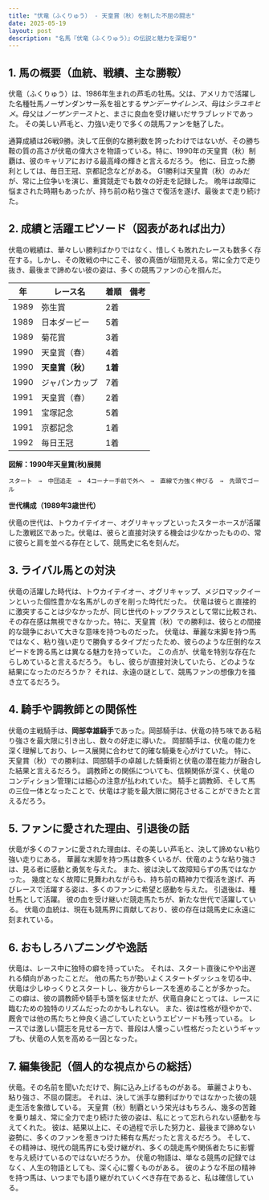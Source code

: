 ```yaml
---
title: "伏竜（ふくりゅう） - 天皇賞（秋）を制した不屈の闘志"
date: 2025-05-19
layout: post
description: "名馬『伏竜（ふくりゅう）』の伝説と魅力を深堀り"
---
```


## 1. 馬の概要（血統、戦績、主な勝鞍）

伏竜（ふくりゅう）は、1986年生まれの芦毛の牡馬。父は、アメリカで活躍した名種牡馬ノーザンダンサー系を祖とする*サンデーサイレンス*、母は*シラユキヒメ*。母父は*ノーザンテースト*と、まさに良血を受け継いだサラブレッドであった。  その美しい芦毛と、力強い走りで多くの競馬ファンを魅了した。

通算成績は26戦9勝。決して圧倒的な勝利数を誇ったわけではないが、その勝ち鞍の質の高さが伏竜の偉大さを物語っている。特に、1990年の天皇賞（秋）制覇は、彼のキャリアにおける最高峰の輝きと言えるだろう。  他に、目立った勝利としては、毎日王冠、京都記念などがある。  G1勝利は天皇賞（秋）のみだが、常に上位争いを演じ、重賞競走でも数々の好走を記録した。  晩年は故障に悩まされた時期もあったが、持ち前の粘り強さで復活を遂げ、最後まで走り続けた。


## 2. 成績と活躍エピソード（図表があれば出力）

伏竜の戦績は、華々しい勝利ばかりではなく、惜しくも敗れたレースも数多く存在する。しかし、その敗戦の中にこそ、彼の真価が垣間見える。常に全力で走り抜き、最後まで諦めない彼の姿は、多くの競馬ファンの心を掴んだ。

| 年 | レース名 | 着順 | 備考 |
|---|---|---|---|
| 1989 | 弥生賞 | 2着 |  |
| 1989 | 日本ダービー | 5着 | |
| 1989 | 菊花賞 | 3着 | |
| 1990 | 天皇賞（春） | 4着 | |
| 1990 | **天皇賞（秋）** | **1着** |  |
| 1990 | ジャパンカップ | 7着 | |
| 1991 | 天皇賞（春） | 2着 | |
| 1991 | 宝塚記念 | 5着 | |
| 1991 | 京都記念 | 1着 | |
| 1992 |  毎日王冠 | 1着 | |


**図解：1990年天皇賞(秋)展開**

```
スタート　→　中団追走　→　4コーナー手前で外へ　→　直線で力強く伸びる　→　先頭でゴール
```

**世代構成（1989年3歳世代）**

伏竜の世代は、トウカイテイオー、オグリキャップといったスターホースが活躍した激戦区であった。伏竜は、彼らと直接対決する機会は少なかったものの、常に彼らと肩を並べる存在として、競馬史に名を刻んだ。


## 3. ライバル馬との対決

伏竜の活躍した時代は、トウカイテイオー、オグリキャップ、メジロマックイーンといった個性豊かな名馬がしのぎを削った時代だった。  伏竜は彼らと直接的に激突することは少なかったが、同じ世代のトップクラスとして常に比較され、その存在感は無視できなかった。特に、天皇賞（秋）での勝利は、彼らとの間接的な競争において大きな意味を持つものだった。  伏竜は、華麗な末脚を持つ馬ではなく、粘り強い走りで勝負するタイプだったため、彼らのような圧倒的なスピードを誇る馬とは異なる魅力を持っていた。  この点が、伏竜を特別な存在たらしめていると言えるだろう。  もし、彼らが直接対決していたら、どのような結果になったのだろうか？  それは、永遠の謎として、競馬ファンの想像力を掻き立てるだろう。


## 4. 騎手や調教師との関係性

伏竜の主戦騎手は、**岡部幸雄騎手**であった。岡部騎手は、伏竜の持ち味である粘り強さを最大限に引き出し、数々の好走に導いた。  岡部騎手は、伏竜の能力を深く理解しており、レース展開に合わせて的確な騎乗を心がけていた。  特に、天皇賞（秋）での勝利は、岡部騎手の卓越した騎乗術と伏竜の潜在能力が融合した結果と言えるだろう。  調教師との関係についても、信頼関係が深く、伏竜のコンディション管理には細心の注意が払われていた。  騎手と調教師、そして馬の三位一体となったことで、伏竜は才能を最大限に開花させることができたと言えるだろう。


## 5. ファンに愛された理由、引退後の話

伏竜が多くのファンに愛された理由は、その美しい芦毛と、決して諦めない粘り強い走りにある。  華麗な末脚を持つ馬は数多くいるが、伏竜のような粘り強さは、見る者に感動と勇気を与えた。  また、彼は決して故障知らずの馬ではなかった。  幾度となく故障に見舞われながらも、持ち前の精神力で復活を遂げ、再びレースで活躍する姿は、多くのファンに希望と感動を与えた。  引退後は、種牡馬として活躍。  彼の血を受け継いだ競走馬たちが、新たな世代で活躍している。  伏竜の血統は、現在も競馬界に貢献しており、彼の存在は競馬史に永遠に刻まれている。


## 6. おもしろハプニングや逸話

伏竜は、レース中に独特の癖を持っていた。  それは、スタート直後にやや出遅れる傾向があったことだ。  他の馬たちが勢いよくスタートダッシュを切る中、伏竜は少しゆっくりとスタートし、後方からレースを進めることが多かった。  この癖は、彼の調教師や騎手も頭を悩ませたが、伏竜自身にとっては、レースに臨むための独特のリズムだったのかもしれない。  また、彼は性格が穏やかで、厩舎では他の馬たちと仲良く過ごしていたというエピソードも残っている。  レースでは激しい闘志を見せる一方で、普段は人懐っこい性格だったというギャップも、伏竜の人気を高める一因となった。


## 7. 編集後記（個人的な視点からの総括）

伏竜。その名前を聞いただけで、胸に込み上げるものがある。  華麗さよりも、粘り強さ、不屈の闘志。  それは、決して派手な勝利ばかりではなかった彼の競走生活を象徴している。  天皇賞（秋）制覇という栄光はもちろん、幾多の苦難を乗り越え、常に全力で走り続けた彼の姿は、私にとって忘れられない感動を与えてくれた。  彼は、結果以上に、その過程で示した努力と、最後まで諦めない姿勢に、多くのファンを惹きつけた稀有な馬だったと言えるだろう。  そして、その精神は、現代の競馬界にも受け継がれ、多くの競走馬や関係者たちに影響を与え続けているのではないだろうか。  伏竜の物語は、単なる競馬の記録ではなく、人生の物語としても、深く心に響くものがある。  彼のような不屈の精神を持つ馬は、いつまでも語り継がれていくべき存在であると、私は確信している。
